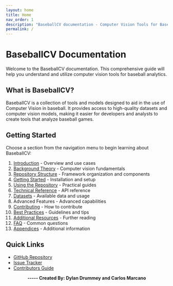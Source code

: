 ```yaml
---
layout: home
title: Home
nav_order: 1
description: "BaseballCV documentation - Computer Vision Tools for Baseball Analytics"
permalink: /
---
```


# BaseballCV Documentation 

Welcome to the BaseballCV documentation. This comprehensive guide will help you understand and utilize computer vision tools for baseball analytics.

## What is BaseballCV?

BaseballCV is a collection of tools and models designed to aid in the use of Computer Vision in baseball. It provides access to high-quality datasets and computer vision models, making it easier for developers and analysts to create tools that analyze baseball games.

## Getting Started

Choose a section from the navigation menu to begin learning about BaseballCV:

1. [Introduction](/introduction) - Overview and use cases
2. [Background Theory](/background-theory) - Computer vision fundamentals
3. [Repository Structure](/repository-structure) - Framework organization and components
4. [Getting Started](/getting-started) - Installation and setup
5. [Using the Repository](/using-repository) - Practical guides
6. [Technical Reference](/package-docs) - API reference
7. [Datasets](/datasets)  - Available data and usage
8. Advanced Features - Advanced capabilities
9. [Contributing](/contributing) - How to contribute
10. [Best Practices](/best-practices) - Guidelines and tips
10. [Additional Resources](/additional-resources) - Further reading
11. [FAQ](/faq) - Common questions
12. [Appendices](/appendices) - Additional information

## Quick Links

- [GitHub Repository](https://github.com/dylandru/BaseballCV)
- [Issue Tracker](https://github.com/dylandru/BaseballCV/issues)
- [Contributors Guide](contributing/)





<div align="center">

**----- Created By: Dylan Drummey and Carlos Marcano**

<div>
